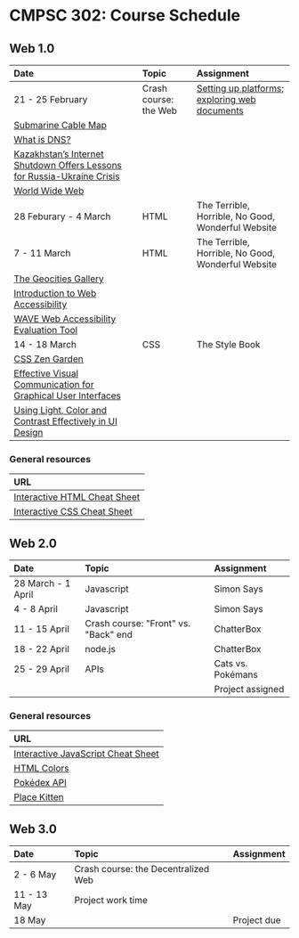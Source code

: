 # CMPSC 302: Course Schedule

## Web 1.0

|Date                 |Topic                      |Assignment                                    |
|:--------------------|:--------------------------|:---------------------------------------------|
|21 - 25 February     |Crash course: the Web      |[Setting up platforms; exploring web documents](https://classroom.github.com/a/lB48InIM) |
|[Submarine Cable Map](https://www.submarinecablemap.com/) | | |
|[What is DNS?](https://www.cloudflare.com/learning/dns/what-is-dns/) | | |
|[Kazakhstan’s Internet Shutdown Offers Lessons for Russia-Ukraine Crisis](https://www.nytimes.com/2022/02/18/technology/kazakhstan-internet-russia-ukraine.html) | | |
|[World Wide Web](http://info.cern.ch/hypertext/WWW/TheProject.html) | | |
|28 Feburary - 4 March|HTML                       |The Terrible, Horrible, No Good, Wonderful Website |
|7 - 11 March         |HTML                       |The Terrible, Horrible, No Good, Wonderful Website |
|[The Geocities Gallery](https://geocities.restorativland.org/) | | | 
|[Introduction to Web Accessibility](https://www.w3.org/WAI/fundamentals/accessibility-intro/) | | |
|[WAVE Web Accessibility Evaluation Tool](https://wave.webaim.org/) | | |
|14 - 18 March        |CSS                        |The Style Book                                     |
|[CSS Zen Garden](http://www.csszengarden.com/) | | |
|[Effective Visual Communication for Graphical User Interfaces](http://web.cs.wpi.edu/~matt/courses/cs563/talks/smartin/int_design.html) | | |
|[Using Light, Color and Contrast Effectively in UI Design](https://usabilitypost.com/2008/08/14/using-light-color-and-contrast-effectively-in-ui-design/)    | | |

### General resources

| URL |
|:----|
|[Interactive HTML Cheat Sheet](https://htmlcheatsheet.com/)    |
|[Interactive CSS Cheat Sheet](https://htmlcheatsheet.com/css/) |

## Web 2.0

|Date                 |Topic                      |Assignment                      |
|:--------------------|:--------------------------|:-------------------------------|
|28 March - 1 April   |Javascript                 |Simon Says                      |
|4 - 8 April          |Javascript                 |Simon Says                      |
|11 - 15 April        |Crash course: "Front" vs. "Back" end |ChatterBox            |
|18 - 22 April        |node.js                    |ChatterBox                      |
|25 - 29 April        |APIs                       |Cats vs. Pokémans               |
|                     |                           |Project assigned                |

### General resources

| URL |
|:----|
|[Interactive JavaScript Cheat Sheet](https://htmlcheatsheet.com/js/) |
|[HTML Colors](https://html-color.codes/) |
|[Pokédex API](https://pokedevs.gitbook.io/pokedex/) |
|[Place Kitten](https://placekitten.com/)            |

## Web 3.0

|Date                 |Topic                      |Assignment                      |
|:--------------------|:--------------------------|:-------------------------------|
|2 - 6 May            |Crash course:  the Decentralized Web |                      |
|11 - 13 May          |Project work time          |                                |
|18 May               |                           |Project due                     |
